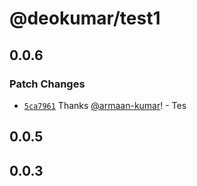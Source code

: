 # @deokumar/test1

## 0.0.6

### Patch Changes

- [`5ca7961`](https://github.com/armaan-kumar/test-npm/commit/5ca79618057137e954a3ecad8e7b3ed66c77d954) Thanks [@armaan-kumar](https://github.com/armaan-kumar)! - Tes

## 0.0.5

## 0.0.3
